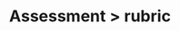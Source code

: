 ---
title: Assessment > rubric
redirect_to: https://ucfopen.github.io/Obojobo-Docs/releases/v3.4.0/developers/obo_nodes/rubric
---